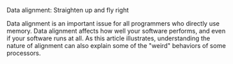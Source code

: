 Data alignment: Straighten up and fly right

Data alignment is an important issue for all programmers who directly use memory.
Data alignment affects how well your software performs, and even if your software runs at all. 
As this article illustrates, understanding the nature of alignment can
also explain some of the "weird" behaviors of some processors.
